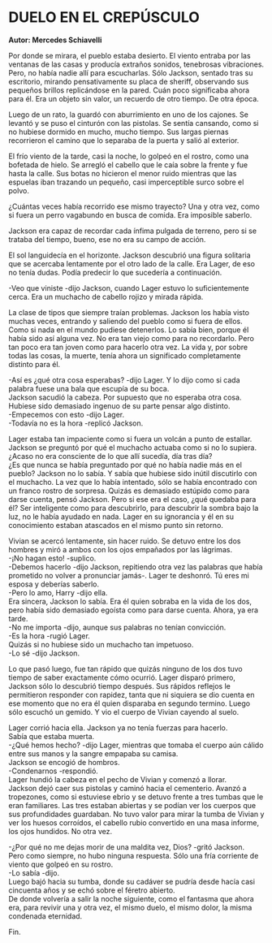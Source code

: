 # DUELO EN EL CREPÚSCULO

**Autor: Mercedes Schiavelli**

Por donde se mirara, el pueblo estaba desierto. El viento entraba por las ventanas de las casas y producía extraños sonidos, tenebrosas vibraciones. Pero, no había nadie allí para escucharlas. Sólo Jackson, sentado tras su escritorio, mirando pensativamente su placa de sheriff, observando sus pequeños brillos replicándose en la pared. Cuán poco significaba ahora para él. Era un objeto sin valor, un recuerdo de otro tiempo. De otra época.

Luego de un rato, la guardó con aburrimiento en uno de los cajones. Se levantó y se puso el cinturón con las pistolas. Se sentía cansando, como si no hubiese dormido en mucho, mucho tiempo. Sus largas piernas recorrieron el camino que lo separaba de la puerta y salió al exterior.

El frío viento de la tarde, casi la noche, lo golpeó en el rostro, como una bofetada de hielo. Se arregló el cabello que le caía sobre la frente y fue hasta la calle. Sus botas no hicieron el menor ruido mientras que las espuelas iban trazando un pequeño, casi imperceptible surco sobre el polvo.

¿Cuántas veces había recorrido ese mismo trayecto? Una y otra vez, como si fuera un perro vagabundo en busca de comida. Era imposible saberlo.

Jackson era capaz de recordar cada ínfima pulgada de terreno, pero si se trataba del tiempo, bueno, ese no era su campo de acción.

El sol languidecía en el horizonte. Jackson descubrió una figura solitaria que se acercaba lentamente por el otro lado de la calle. Era Lager, de eso no tenía dudas. Podía predecir lo que sucedería a continuación.

-Veo que viniste -dijo Jackson, cuando Lager estuvo lo suficientemente cerca. Era un muchacho de cabello rojizo y mirada rápida.

La clase de tipos que siempre traían problemas. Jackson los había visto muchas veces, entrando y saliendo del pueblo como si fuera de ellos. Como si nada en el mundo pudiese detenerlos. Lo sabía bien, porque él había sido así alguna vez. No era tan viejo como para no recordarlo. Pero tan poco era tan joven como para hacerlo otra vez. La vida y, por sobre todas las cosas, la muerte, tenía ahora un significado completamente distinto para él.

-Así es ¿qué otra cosa esperabas? -dijo Lager. Y lo dijo como si cada palabra fuese una bala que escupía de su boca.  
Jackson sacudió la cabeza. Por supuesto que no esperaba otra cosa.  
Hubiese sido demasiado ingenuo de su parte pensar algo distinto.  
-Empecemos con esto -dijo Lager.  
-Todavía no es la hora -replicó Jackson.

Lager estaba tan impaciente como si fuera un volcán a punto de estallar. Jackson se preguntó por qué el muchacho actuaba como si no lo supiera. ¿Acaso no era consciente de lo que allí sucedía, día tras día?  
¿Es que nunca se había preguntado por qué no había nadie más en el pueblo? Jackson no lo sabía. Y sabía que hubiese sido inútil discutirlo con el muchacho. La vez que lo había intentado, sólo se había encontrado con un franco rostro de sorpresa. Quizás es demasiado estúpido como para darse cuenta, pensó Jackson. Pero si ese era el caso, ¿qué quedaba para él? Ser inteligente como para descubrirlo, para descubrir la sombra bajo la luz, no le había ayudado en nada. Lager en su ignorancia y él en su conocimiento estaban atascados en el mismo punto sin retorno.

Vivian se acercó lentamente, sin hacer ruido. Se detuvo entre los dos hombres y miró a ambos con los ojos empañados por las lágrimas.  
-¡No hagan esto! -suplico.  
-Debemos hacerlo -dijo Jackson, repitiendo otra vez las palabras que había prometido no volver a pronunciar jamás-. Lager te deshonró. Tú eres mi esposa y deberías saberlo.  
-Pero lo amo, Harry -dijo ella.  
Era sincera, Jackson lo sabía. Era él quien sobraba en la vida de los dos, pero había sido demasiado egoísta como para darse cuenta. Ahora, ya era tarde.  
-No me importa -dijo, aunque sus palabras no tenían convicción.  
-Es la hora -rugió Lager.  
Quizás si no hubiese sido un muchacho tan impetuoso.  
-Lo sé -dijo Jackson.

Lo que pasó luego, fue tan rápido que quizás ninguno de los dos tuvo tiempo de saber exactamente cómo ocurrió. Lager disparó primero, Jackson sólo lo descubrió tiempo después. Sus rápidos reflejos le permitieron responder con rapidez, tanta que ni siquiera se dio cuenta en ese momento que no era él quien disparaba en segundo termino. Luego sólo escuchó un gemido. Y vio el cuerpo de Vivian cayendo al suelo.

Lager corrió hacia ella. Jackson ya no tenía fuerzas para hacerlo.  
Sabía que estaba muerta.  
-¿Qué hemos hecho? -dijo Lager, mientras que tomaba el cuerpo aún cálido entre sus manos y la sangre empapaba su camisa.  
Jackson se encogió de hombros.  
-Condenarnos -respondió.  
Lager hundió la cabeza en el pecho de Vivian y comenzó a llorar.  
Jackson dejó caer sus pistolas y caminó hacia el cementerio. Avanzó a tropezones, como si estuviese ebrio y se detuvo frente a tres tumbas que le eran familiares. Las tres estaban abiertas y se podían ver los cuerpos que sus profundidades guardaban. No tuvo valor para mirar la tumba de Vivian y ver los huesos corroídos, el cabello rubio convertido en una masa informe, los ojos hundidos. No otra vez.

-¿Por qué no me dejas morir de una maldita vez, Dios? -gritó Jackson.  
Pero como siempre, no hubo ninguna respuesta. Sólo una fría corriente de viento que golpeó en su rostro.  
-Lo sabía -dijo.  
Luego bajó hacia su tumba, donde su cadáver se pudría desde hacía casi cincuenta años y se echó sobre el féretro abierto.  
De donde volvería a salir la noche siguiente, como el fantasma que ahora era, para revivir una y otra vez, el mismo duelo, el mismo dolor, la misma condenada eternidad.

Fin.